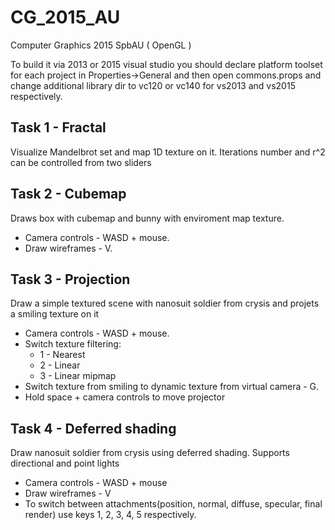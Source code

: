 # CG_2015_AU
Computer Graphics 2015 SpbAU ( OpenGL )

To build it via 2013 or 2015 visual studio you should declare platform toolset for each project in Properties->General and then open commons.props and change additional library dir to vc120 or vc140 for vs2013 and vs2015 respectively.

## Task 1 - Fractal
Visualize Mandelbrot set and map 1D texture on it.
Iterations number and r^2 can be controlled from two sliders

## Task 2 - Cubemap
Draws box with cubemap and bunny with enviroment map texture.

* Camera controls - WASD + mouse.
* Draw wireframes - V.

## Task 3 - Projection
Draw a simple textured scene with nanosuit soldier from crysis and projets a smiling texture on it

* Camera controls - WASD + mouse. 
* Switch texture filtering:
  * 1 - Nearest
  * 2 - Linear
  * 3 - Linear mipmap
* Switch texture from smiling to dynamic texture from virtual camera - G.
* Hold space + camera controls to move projector

## Task 4 - Deferred shading
Draw nanosuit soldier from crysis using deferred shading. Supports directional and point lights

* Camera controls - WASD + mouse
* Draw wireframes - V
* To switch between attachments(position, normal, diffuse, specular, final render) use keys 1, 2, 3, 4, 5 respectively.
